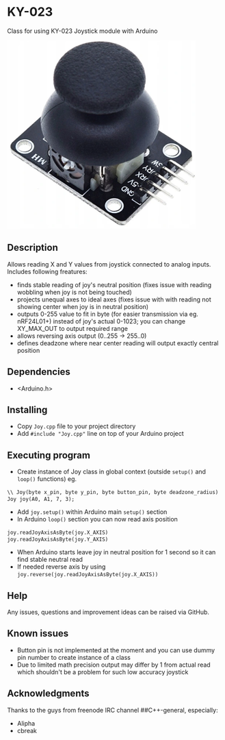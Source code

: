 # KY-023

Class for using KY-023 Joystick module with Arduino

![KY-023](https://github.com/PaszaVonPomiot/KY-023/blob/master/KY023.png) 


## Description

Allows reading X and Y values from joystick connected to analog inputs. Includes following freatures:
- finds stable reading of joy's neutral position (fixes issue with reading wobbling when joy is not being touched)
- projects unequal axes to ideal axes (fixes issue with with reading not showing center when joy is in neutral position)
- outputs 0-255 value to fit in byte (for easier transmission via eg. nRF24L01+) instead of joy's actual 0-1023; you can change XY_MAX_OUT to output required range
- allows reversing axis output (0..255 -> 255..0)
- defines deadzone where near center reading will output exactly central position 


## Dependencies

* <Arduino.h>

## Installing

* Copy `Joy.cpp` file to your project directory
* Add `#include "Joy.cpp"` line on top of your Arduino project

## Executing program

* Create instance of Joy class in global context (outside `setup()` and `loop()` functions) eg.
```
\\ Joy(byte x_pin, byte y_pin, byte button_pin, byte deadzone_radius)
Joy joy(A0, A1, 7, 3);
```
* Add `joy.setup()` within Arduino main `setup()` section
* In Arduino `loop()` section you can now read axis position
```
joy.readJoyAxisAsByte(joy.X_AXIS)
joy.readJoyAxisAsByte(joy.Y_AXIS)
```
* When Arduino starts leave joy in neutral position for 1 second so it can find stable neutral read
* If needed reverse axis by using `joy.reverse(joy.readJoyAxisAsByte(joy.X_AXIS))`

## Help

Any issues, questions and improvement ideas can be raised via GitHub.

## Known issues

* Button pin is not implemented at the moment and you can use dummy pin number to create instance of a class
* Due to limited math precision output may differ by 1 from actual read which shouldn't be a problem for such low accuracy joystick

## Acknowledgments

Thanks to the guys from freenode IRC channel ##C++-general, especially:
* Alipha
* cbreak
